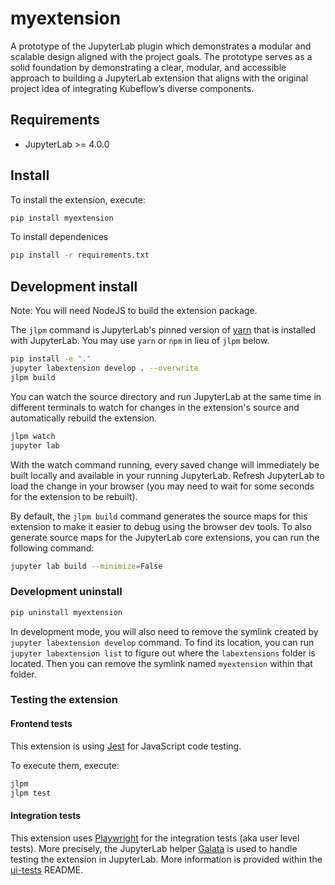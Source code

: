 # myextension

A prototype of the JupyterLab plugin which demonstrates a modular and scalable design aligned with the project goals. 
The prototype serves as a solid foundation by demonstrating a clear, modular, and accessible approach to building a JupyterLab extension that aligns with the original project idea of integrating Kubeflow’s diverse components. 

## Requirements

- JupyterLab >= 4.0.0

## Install

To install the extension, execute:

```bash
pip install myextension
```
To install dependenices

```bash
pip install -r requirements.txt
```

## Development install

Note: You will need NodeJS to build the extension package.

The `jlpm` command is JupyterLab's pinned version of
[yarn](https://yarnpkg.com/) that is installed with JupyterLab. You may use
`yarn` or `npm` in lieu of `jlpm` below.

```bash
pip install -e "."
jupyter labextension develop . --overwrite
jlpm build
```

You can watch the source directory and run JupyterLab at the same time in different terminals to watch for changes in the extension's source and automatically rebuild the extension.

```bash
jlpm watch
jupyter lab
```

With the watch command running, every saved change will immediately be built locally and available in your running JupyterLab. Refresh JupyterLab to load the change in your browser (you may need to wait for some seconds for the extension to be rebuilt).

By default, the `jlpm build` command generates the source maps for this extension to make it easier to debug using the browser dev tools. To also generate source maps for the JupyterLab core extensions, you can run the following command:

```bash
jupyter lab build --minimize=False
```

### Development uninstall

```bash
pip uninstall myextension
```

In development mode, you will also need to remove the symlink created by `jupyter labextension develop`
command. To find its location, you can run `jupyter labextension list` to figure out where the `labextensions`
folder is located. Then you can remove the symlink named `myextension` within that folder.

### Testing the extension

#### Frontend tests

This extension is using [Jest](https://jestjs.io/) for JavaScript code testing.

To execute them, execute:

```sh
jlpm
jlpm test
```

#### Integration tests

This extension uses [Playwright](https://playwright.dev/docs/intro/) for the integration tests (aka user level tests).
More precisely, the JupyterLab helper [Galata](https://github.com/jupyterlab/jupyterlab/tree/master/galata) is used to handle testing the extension in JupyterLab. More information is provided within the [ui-tests](./ui-tests/README.md) README.
